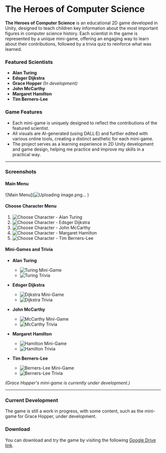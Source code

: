 
# The Heroes of Computer Science

**The Heroes of Computer Science** is an educational 2D game developed in Unity, designed to teach children key information about the most important figures in computer science history. Each scientist in the game is represented by a unique mini-game, offering an engaging way to learn about their contributions, followed by a trivia quiz to reinforce what was learned.

### Featured Scientists
- **Alan Turing**
- **Edsger Dijkstra**
- **Grace Hopper** *(In development)*
- **John McCarthy**
- **Margaret Hamilton**
- **Tim Berners-Lee**

### Game Features
- Each mini-game is uniquely designed to reflect the contributions of the featured scientist.
- All visuals are AI-generated (using DALL·E) and further edited with various online tools, creating a distinct aesthetic for each mini-game.
- The project serves as a learning experience in 2D Unity development and game design, helping me practice and improve my skills in a practical way.

---

### Screenshots

#### Main Menu
![Main Menu](![Uploading image.png…]()
)

#### Choose Character Menu
1. ![Choose Character - Alan Turing](path_to_image)
2. ![Choose Character - Edsger Dijkstra](path_to_image)
3. ![Choose Character - John McCarthy](path_to_image)
4. ![Choose Character - Margaret Hamilton](path_to_image)
5. ![Choose Character - Tim Berners-Lee](path_to_image)

#### Mini-Games and Trivia

- **Alan Turing**
  - ![Turing Mini-Game](path_to_image)
  - ![Turing Trivia](path_to_image)

- **Edsger Dijkstra**
  - ![Dijkstra Mini-Game](path_to_image)
  - ![Dijkstra Trivia](path_to_image)

- **John McCarthy**
  - ![McCarthy Mini-Game](path_to_image)
  - ![McCarthy Trivia](path_to_image)

- **Margaret Hamilton**
  - ![Hamilton Mini-Game](path_to_image)
  - ![Hamilton Trivia](path_to_image)

- **Tim Berners-Lee**
  - ![Berners-Lee Mini-Game](path_to_image)
  - ![Berners-Lee Trivia](path_to_image)

*(Grace Hopper's mini-game is currently under development.)*

---

### Current Development
The game is still a work in progress, with some content, such as the mini-game for Grace Hopper, under development.

### Download
You can download and try the game by visiting the following [Google Drive link](https://drive.google.com/drive/folders/1RTj4GpgKziXKhs42ooDcq-81Ub9KKO9N?usp=sharing).

